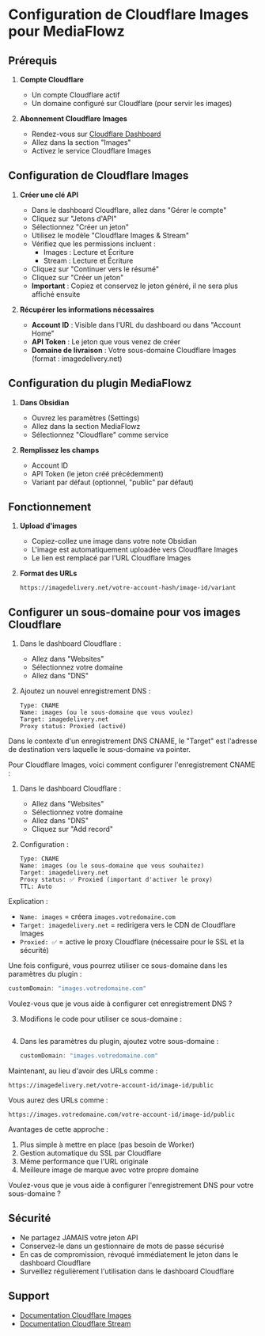 # Configuration de Cloudflare Images pour MediaFlowz

## Prérequis

1. **Compte Cloudflare**
   - Un compte Cloudflare actif
   - Un domaine configuré sur Cloudflare (pour servir les images)

2. **Abonnement Cloudflare Images**
   - Rendez-vous sur [Cloudflare Dashboard](https://dash.cloudflare.com)
   - Allez dans la section "Images"
   - Activez le service Cloudflare Images

## Configuration de Cloudflare Images

1. **Créer une clé API**
   - Dans le dashboard Cloudflare, allez dans "Gérer le compte"
   - Cliquez sur "Jetons d'API"
   - Sélectionnez "Créer un jeton"
   - Utilisez le modèle "Cloudflare Images & Stream"
   - Vérifiez que les permissions incluent :
     - Images : Lecture et Écriture
     - Stream : Lecture et Écriture
   - Cliquez sur "Continuer vers le résumé"
   - Cliquez sur "Créer un jeton"
   - **Important** : Copiez et conservez le jeton généré, il ne sera plus affiché ensuite

2. **Récupérer les informations nécessaires**
   - **Account ID** : Visible dans l'URL du dashboard ou dans "Account Home"
   - **API Token** : Le jeton que vous venez de créer
   - **Domaine de livraison** : Votre sous-domaine Cloudflare Images (format : imagedelivery.net)

## Configuration du plugin MediaFlowz

1. **Dans Obsidian**
   - Ouvrez les paramètres (Settings)
   - Allez dans la section MediaFlowz
   - Sélectionnez "Cloudflare" comme service

2. **Remplissez les champs**
   - Account ID
   - API Token (le jeton créé précédemment)
   - Variant par défaut (optionnel, "public" par défaut)

## Fonctionnement

1. **Upload d'images**
   - Copiez-collez une image dans votre note Obsidian
   - L'image est automatiquement uploadée vers Cloudflare Images
   - Le lien est remplacé par l'URL Cloudflare Images

2. **Format des URLs**
   ```
   https://imagedelivery.net/votre-account-hash/image-id/variant
   ```

## Configurer un sous-domaine pour vos images Cloudflare

1. Dans le dashboard Cloudflare :
   - Allez dans "Websites"
   - Sélectionnez votre domaine
   - Allez dans "DNS"

2. Ajoutez un nouvel enregistrement DNS :
   ```
   Type: CNAME
   Name: images (ou le sous-domaine que vous voulez)
   Target: imagedelivery.net
   Proxy status: Proxied (activé)
   ```



Dans le contexte d'un enregistrement DNS CNAME, le "Target" est l'adresse de destination vers laquelle le sous-domaine va pointer. 

Pour Cloudflare Images, voici comment configurer l'enregistrement CNAME :

1. Dans le dashboard Cloudflare :
   - Allez dans "Websites"
   - Sélectionnez votre domaine
   - Allez dans "DNS"
   - Cliquez sur "Add record"

2. Configuration :
   ```
   Type: CNAME
   Name: images (ou le sous-domaine que vous souhaitez)
   Target: imagedelivery.net
   Proxy status: ✅ Proxied (important d'activer le proxy)
   TTL: Auto
   ```

Explication :
- `Name: images` = créera `images.votredomaine.com`
- `Target: imagedelivery.net` = redirigera vers le CDN de Cloudflare Images
- `Proxied: ✅` = active le proxy Cloudflare (nécessaire pour le SSL et la sécurité)

Une fois configuré, vous pourrez utiliser ce sous-domaine dans les paramètres du plugin :
```typescript
customDomain: "images.votredomaine.com"
```

Voulez-vous que je vous aide à configurer cet enregistrement DNS ?



3. Modifions le code pour utiliser ce sous-domaine :

```:src/core/services/CloudflareMediaService.ts

```






4. Dans les paramètres du plugin, ajoutez votre sous-domaine :
   ```typescript
   customDomain: "images.votredomaine.com"
   ```

Maintenant, au lieu d'avoir des URLs comme :
```
https://imagedelivery.net/votre-account-id/image-id/public
```

Vous aurez des URLs comme :
```
https://images.votredomaine.com/votre-account-id/image-id/public
```

Avantages de cette approche :
1. Plus simple à mettre en place (pas besoin de Worker)
2. Gestion automatique du SSL par Cloudflare
3. Même performance que l'URL originale
4. Meilleure image de marque avec votre propre domaine

Voulez-vous que je vous aide à configurer l'enregistrement DNS pour votre sous-domaine ?



## Sécurité

- Ne partagez JAMAIS votre jeton API
- Conservez-le dans un gestionnaire de mots de passe sécurisé
- En cas de compromission, révoqué immédiatement le jeton dans le dashboard Cloudflare
- Surveillez régulièrement l'utilisation dans le dashboard Cloudflare

## Support

- [Documentation Cloudflare Images](https://developers.cloudflare.com/images/)
- [Documentation Cloudflare Stream](https://developers.cloudflare.com/stream/) 